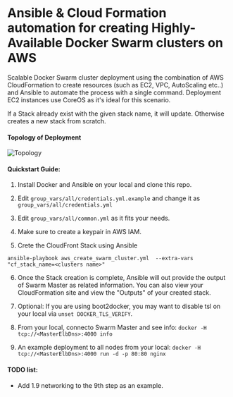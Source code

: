 # Ansible & Cloud Formation automation for creating Highly-Available Docker Swarm clusters on AWS

Scalable Docker Swarm cluster deployment using the combination of AWS CloudFormation to create resources (such as EC2, VPC, AutoScaling etc..) and Ansible to automate the process with a single command. Deployment EC2 instances use CoreOS as it's ideal for this scenario.

If a Stack already exist with the given stack name, it will update. Otherwise creates a new stack from scratch.

#### Topology of Deployment

![Topology](topology.png "Topology")

#### Quickstart Guide:

1. Install Docker and Ansible on your local and clone this repo.

2. Edit `group_vars/all/credentials.yml.example` and change it as `group_vars/all/credentials.yml`

3. Edit `group_vars/all/common.yml` as it fits your needs.

4. Make sure to create a keypair in AWS IAM.

5. Crete the CloudFront Stack using Ansible
``` shell
ansible-playbook aws_create_swarm_cluster.yml  --extra-vars "cf_stack_name=<clusters name>"
```

6. Once the Stack creation is complete, Ansible will out provide the output of Swarm Master as related information. You can also view your CloudFormation site and view the "Outputs" of your created stack.

7. Optional: If you are using boot2docker, you may want to disable tsl on your local via `unset DOCKER_TLS_VERIFY`.

8. From your local, connecto Swarm Master and see info: `docker -H tcp://<MasterElbDns>:4000 info`

9. An example deployment to all nodes from your local: `docker -H tcp://<MasterElbDns>:4000 run -d -p 80:80 nginx`

#### TODO list:
- Add 1.9 networking to the 9th step as an example.
